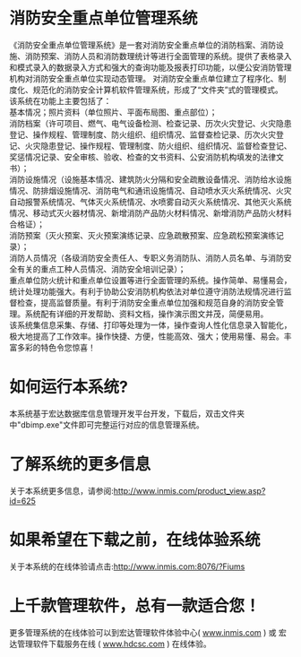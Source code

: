 # 消防安全重点单位管理系统

《消防安全重点单位管理系统》是一套对消防安全重点单位的消防档案、消防设施、消防预案、消防人员和消防数理统计等进行全面管理的系统。提供了表格录入和模式录入的数据录入方式和强大的查询功能及报表打印功能，以便公安消防管理机构对消防安全重点单位实现动态管理。  对消防安全重点单位建立了程序化、制度化、规范化的消防安全计算机软件管理系统，形成了“文件夹”式的管理模式。  
该系统在功能上主要包括了：  
基本情况；照片资料（单位照片、平面布局图、重点部位）；  
消防档案（许可项目、燃气、电气设备检测、检查记录、历次火灾登记、火灾隐患登记、操作规程、管理制度、防火组织、组织情况、监督查检记录、历次火灾登记、火灾隐患登记、操作规程、管理制度、防火组织、组织情况、监督检查登记、奖惩情况记录、安全审核、验收、检查的文书资料、公安消防机构填发的法律文书）；  
消防设施情况（设施基本情况、建筑防火分隔和安全疏散设备情况、消防给水设施情况、防排烟设施情况、消防电气和通讯设施情况、自动喷水灭火系统情况、火灾自动报警系统情况、气体灭火系统情况、水喷雾自动灭火系统情况、其他灭火系统情况、移动式灭火器材情况、新增消防产品防火材料情况、新增消防产品防火材料合格证）；  
消防预案（灭火预案、灭火预案演练记录、应急疏散预案、应急疏松预案演练记录）；  
消防人员情况（各级消防安全责任人、专职义务消防队、消防人员名单、与消防安全有关的重点工种人员情况、消防安全培训记录）；  
重点单位防火统计和重点单位设置等进行全面管理的系统。操作简单、易懂易会，统计处理功能强大。有利于协助公安消防机构依法对单位遵守消防法规情况进行监督检查，提高监督质量。有利于消防安全重点单位加强和规范自身的消防安全管理。系统配有详细的开发帮助、资料文档，操作演示图文并茂，简便易用。 　  
该系统集信息采集、存储、打印等处理为一体，操作查询人性化信息录入智能化，极大地提高了工作效率。操作快捷、方便，性能高效、强大；使用易懂、易会。丰富多彩的特色令您惊喜！  

# 如何运行本系统?

本系统基于宏达数据库信息管理开发平台开发，下载后，双击文件夹中"dbimp.exe"文件即可完整运行对应的信息管理系统。

# 了解系统的更多信息

关于本系统更多信息，请参阅:http://www.inmis.com/product_view.asp?id=625

# 如果希望在下载之前，在线体验系统

关于本系统的在线体验请点击:http://www.inmis.com:8076/?Fiums

# 上千款管理软件，总有一款适合您！

更多管理系统的在线体验可以到宏达管理软件体验中心( www.inmis.com ) 或 宏达管理软件下载服务在线 ( www.hdcsc.com ) 在线体验。


